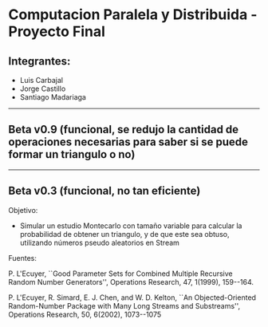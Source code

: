 # Computacion Paralela y Distribuida - Proyecto Final

## Integrantes:
 + Luis Carbajal
 + Jorge Castillo
 + Santiago Madariaga


---
Beta v0.9 (funcional, se redujo la cantidad de operaciones necesarias para saber si se puede formar un triangulo o no)
---

---
Beta v0.3 (funcional, no tan eficiente)
---

Objetivo: 
 + Simular un estudio Montecarlo con tamaño variable para calcular la probabilidad
    de obtener un triangulo, y de que este sea obtuso, utilizando números pseudo aleatorios en Stream


Fuentes:

P. L'Ecuyer, ``Good Parameter Sets for Combined Multiple Recursive Random Number Generators'', 
Operations Research, 47, 1(1999), 159--164.

P. L'Ecuyer, R. Simard, E. J. Chen, and W. D. Kelton, 
``An Objected-Oriented Random-Number Package with Many Long Streams and Substreams'', 
Operations Research, 50, 6(2002), 1073--1075

